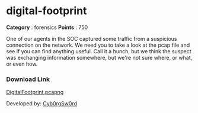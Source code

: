 # digital-footprint

**Category** : forensics
**Points** : 750

One of our agents in the SOC captured some traffic from a suspicious connection on the network. We need you to take a look at the pcap file and see if you can find anything useful. Call it a hunch, but we think the suspect was exchanging information somewhere, but we're not sure where, or what, or even how.

### Download Link

[DigitalFootprint.pcapng](https://njit-jerseyctf.s3.us-east-1.amazonaws.com/digitalfootprint/digitalfootprint.pcapng?X-Amz-Algorithm=AWS4-HMAC-SHA256&X-Amz-Credential=AKIAUOXRGBUXGO462C4J%2F20240322%2Fus-east-1%2Fs3%2Faws4_request&X-Amz-Date=20240322T093644Z&X-Amz-Expires=604700&X-Amz-SignedHeaders=host&X-Amz-Signature=a5ee79483b8c9747b4f6ae566b0413d41027b928ecb69d730fdc2348125b426f)

Developed by:	 [Cyb0rgSw0rd](https://github.com/AlfredSimpson)



